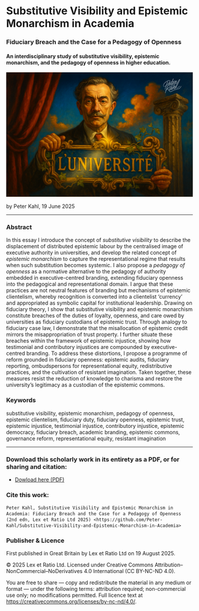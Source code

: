 # Substitutive Visibility and Epistemic Monarchism in Academia

### Fiduciary Breach and the Case for a Pedagogy of Openness

#### An interdisciplinary study of substitutive visibility, epistemic monarchism, and the pedagogy of openness in higher education.

![alt text](https://github.com/Peter-Kahl/Substitutive-Visibility-and-Epistemic-Monarchism-in-Academia/blob/main/luniversite.jpg?raw=true)

by Peter Kahl, 19 June 2025

---

### Abstract

In this essay I introduce the concept of _substitutive visibility_ to describe the displacement of distributed epistemic labour by the centralised image of executive authority in universities, and develop the related concept of _epistemic monarchism_ to capture the representational regime that results when such substitution becomes systemic. I also propose a _pedagogy of openness_ as a normative alternative to the pedagogy of authority embedded in executive-centred branding, extending fiduciary openness into the pedagogical and representational domain. I argue that these practices are not neutral features of branding but mechanisms of epistemic clientelism, whereby recognition is converted into a clientelist ‘currency’ and appropriated as symbolic capital for institutional leadership. Drawing on fiduciary theory, I show that substitutive visibility and epistemic monarchism constitute breaches of the duties of loyalty, openness, and care owed by universities as fiduciary custodians of epistemic trust. Through analogy to fiduciary case law, I demonstrate that the misallocation of epistemic credit mirrors the misappropriation of trust property. I further situate these breaches within the framework of epistemic injustice, showing how testimonial and contributory injustices are compounded by executive-centred branding. To address these distortions, I propose a programme of reform grounded in fiduciary openness: epistemic audits, fiduciary reporting, ombudspersons for representational equity, redistributive practices, and the cultivation of resistant imagination. Taken together, these measures resist the reduction of knowledge to charisma and restore the university’s legitimacy as a custodian of the epistemic commons.

### Keywords

substitutive visibility, epistemic monarchism, pedagogy of openness, epistemic clientelism, fiduciary duty, fiduciary openness, epistemic trust, epistemic injustice, testimonial injustice, contributory injustice, epistemic democracy, fiduciary breach, academic branding, epistemic commons, governance reform, representational equity, resistant imagination

---

### Download this scholarly work in its entirety as a PDF, or for sharing and citation:

- [Dowload here (PDF)](https://raw.githubusercontent.com/Peter-Kahl/Substitutive-Visibility-and-Epistemic-Monarchism-in-Academia/master/Kahl_P_Substitutive_Visibility_and_Epistemic_Monarchism_in_Academia_v2_23-AUG-2025.pdf)

### Cite this work:

```
Peter Kahl, Substitutive Visibility and Epistemic Monarchism in Academia: Fiduciary Breach and the Case for a Pedagogy of Openness (2nd edn, Lex et Ratio Ltd 2025) <https://github.com/Peter-Kahl/Substitutive-Visibility-and-Epistemic-Monarchism-in-Academia>
```

### Publisher & Licence

First published in Great Britain by Lex et Ratio Ltd on 19 August 2025.

© 2025 Lex et Ratio Ltd. Licensed under Creative Commons Attribution–NonCommercial–NoDerivatives 4.0 International (CC BY-NC-ND 4.0).

You are free to share — copy and redistribute the material in any medium or format — under the following terms: attribution required; non-commercial use only; no modifications permitted. Full licence text at <https://creativecommons.org/licenses/by-nc-nd/4.0/>.